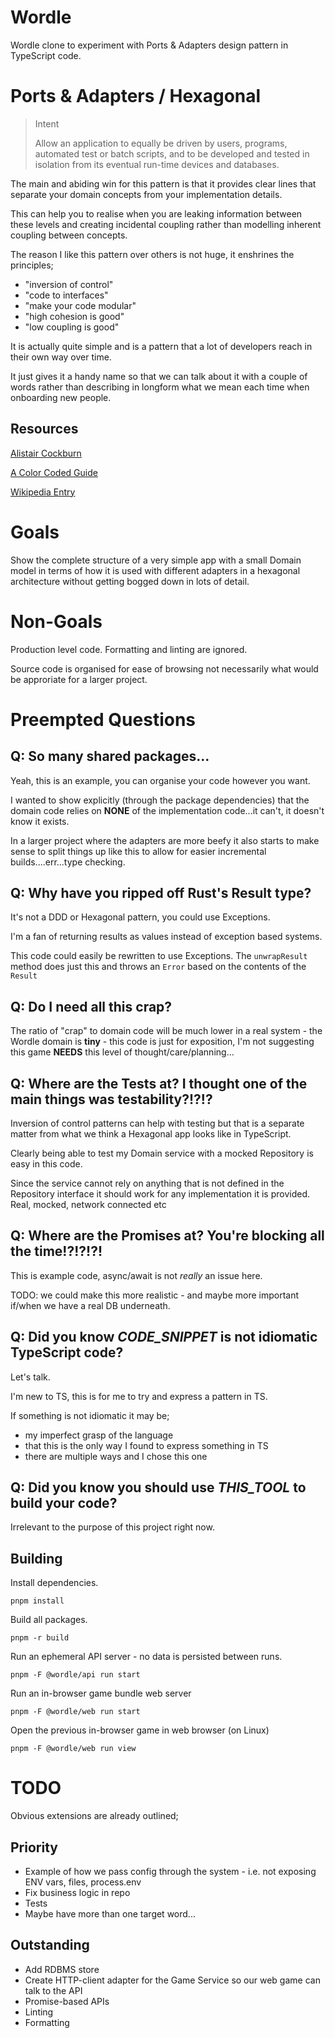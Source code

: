# Wordle

Wordle clone to experiment with Ports & Adapters design pattern in TypeScript code.

# Ports & Adapters / Hexagonal

> Intent
> 
> Allow an application to equally be driven by users, programs, automated test or batch scripts, and to be developed and tested in isolation from its eventual run-time devices and databases.

The main and abiding win for this pattern is that it provides clear lines that separate your domain concepts from your implementation details.

This can help you to realise when you are leaking information between these levels and creating incidental coupling rather than modelling inherent coupling between concepts.

The reason I like this pattern over others is not huge, it enshrines the principles;

* "inversion of control"
* "code to interfaces"
* "make your code modular" 
* "high cohesion is good"
* "low coupling is good"

It is actually quite simple and is a pattern that a lot of developers reach in their own way over time. 

It just gives it a handy name so that we can talk about it with a couple of words rather than describing in longform what we mean each time when onboarding new people.

## Resources 

[Alistair Cockburn](https://alistair.cockburn.us/hexagonal-architecture/)

[A Color Coded Guide](https://8thlight.com/insights/a-color-coded-guide-to-ports-and-adapters)

[Wikipedia Entry](https://en.wikipedia.org/wiki/Hexagonal_architecture_(software))

# Goals

Show the complete structure of a very simple app with a small Domain model in terms of how it is used with different adapters in a hexagonal architecture without getting bogged down in lots of detail.

# Non-Goals

Production level code. Formatting and linting are ignored.

Source code is organised for ease of browsing not necessarily what would be approriate for a larger project.

# Preempted Questions

## Q: So many shared packages...

Yeah, this is an example, you can organise your code however you want.

I wanted to show explicitly (through the package dependencies) that the domain code relies on **NONE** of the implementation code...it can't, it doesn't know it exists.

In a larger project where the adapters are more beefy it also starts to make sense to split things up like this to allow for easier incremental builds....err...type checking.

## Q: Why have you ripped off Rust's Result type?

It's not a DDD or Hexagonal pattern, you could use Exceptions.

I'm a fan of returning results as values instead of exception based systems. 

This code could easily be rewritten to use Exceptions. The `unwrapResult` method does just this and throws an `Error` based on the contents of the `Result`

## Q: Do I need all this crap?

The ratio of "crap" to domain code will be much lower in a real system - the Wordle domain is **tiny** - this code is just for exposition, I'm not suggesting this game **NEEDS** this level of thought/care/planning...

## Q: Where are the Tests at? I thought one of the main things was testability?!?!?

Inversion of control patterns can help with testing but that is a separate matter from what we think a Hexagonal app looks like in TypeScript.

Clearly being able to test my Domain service with a mocked Repository is easy in this code. 

Since the service cannot rely on anything that is not defined in the Repository interface it should work for any implementation it is provided. Real, mocked, network connected etc

## Q: Where are the Promises at? You're blocking all the time!?!?!?!

This is example code, async/await is not _really_ an issue here.

TODO: we could make this more realistic - and maybe more important if/when we have a real DB underneath.

## Q: Did you know _CODE_SNIPPET_ is not idiomatic TypeScript code?

Let's talk.

I'm new to TS, this is for me to try and express a pattern in TS.

If something is not idiomatic it may be;

* my imperfect grasp of the language
* that this is the only way I found to express something in TS
* there are multiple ways and I chose this one

## Q: Did you know you should use _THIS_TOOL_ to build your code?

Irrelevant to the purpose of this project right now.

## Building

Install dependencies.

```shell
pnpm install
```

Build all packages.

```shell
pnpm -r build
```

Run an ephemeral API server - no data is persisted between runs.

```shell
pnpm -F @wordle/api run start
```

Run an in-browser game bundle web server

```shell
pnpm -F @wordle/web run start
```

Open the previous in-browser game in web browser (on Linux)

```shell
pnpm -F @wordle/web run view
```

# TODO

Obvious extensions are already outlined;

## Priority

* Example of how we pass config through the system - i.e. not exposing ENV vars, files, process.env
* Fix business logic in repo
* Tests
* Maybe have more than one target word...

## Outstanding

* Add RDBMS store
* Create HTTP-client adapter for the Game Service so our web game can talk to the API
* Promise-based APIs
* Linting
* Formatting

